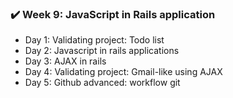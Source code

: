 ### :heavy_check_mark: Week 9: JavaScript in Rails application
- Day 1: Validating project: Todo list
- Day 2: Javascript in rails applications
- Day 3: AJAX in rails
- Day 4: Validating project: Gmail-like using AJAX
- Day 5: Github advanced: workflow git
